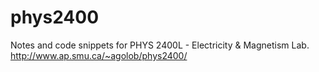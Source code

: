 # phys2400
Notes and code snippets for PHYS 2400L - Electricity &amp; Magnetism Lab. http://www.ap.smu.ca/~agolob/phys2400/
